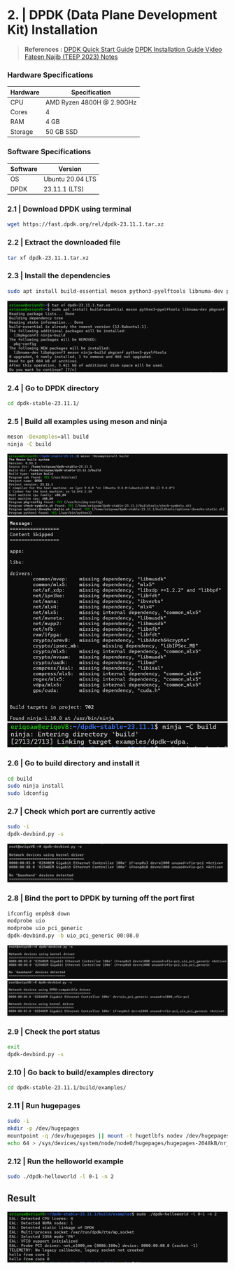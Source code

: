 # 2. | DPDK (Data Plane Development Kit) Installation

> **References :**
> [DPDK Quick Start Guide](https://core.dpdk.org/doc/quick-start)
> [DPDK Installation Guide Video](https://www.youtube.com/watch?v=0yDdMWQPCOI)
> [Fateen Najib (TEEP 2023) Notes](https://hackmd.io/@kIdpcHY-TN2HXF-K3mKuLQ/BJ2szv_4h)

### Hardware Specifications

| Hardware | Specification             |
| -------- | ------------------------- |
| CPU      | AMD Ryzen 4800H @ 2.90GHz |
| Cores    | 4                         |
| RAM      | 4 GB                      |
| Storage  | 50 GB SSD                 |

### Software Specifications

| Software | Version          |
| -------- | ---------------- |
| OS       | Ubuntu 20.04 LTS |
| DPDK     | 23.11.1 (LTS)    |

### 2.1 | Download DPDK using terminal

```bash
wget https://fast.dpdk.org/rel/dpdk-23.11.1.tar.xz
```

### 2.2 | Extract the downloaded file

```bash
tar xf dpdk-23.11.1.tar.xz
```

### 2.3 | Install the dependencies

```bash
sudo apt install build-essential meson python3-pyelftools libnuma-dev pkgconf
```

![install the dependencies](../assets/dpdk_installation/Screenshot%202024-07-03%20140513.png)

### 2.4 | Go to DPDK directory

```bash
cd dpdk-stable-23.11.1/
```

### 2.5 | Build all examples using meson and ninja

```bash
meson -Dexamples=all build
ninja -C build
```

![install the dependencies](../assets/dpdk_installation/Screenshot%202024-07-03%20140407.png)
![install the dependencies](../assets/dpdk_installation/Screenshot%202024-07-03%20140257.png)
![install the dependencies](../assets/dpdk_installation/Screenshot%202024-07-03%20140224.png)

### 2.6 | Go to build directory and install it

```bash
cd build
sudo ninja install
sudo ldconfig
```

### 2.7 | Check which port are currently active

```bash
sudo -i
dpdk-devbind.py -s
```

![install the dependencies](../assets/dpdk_installation/Screenshot%202024-07-03%20140141.png)

### 2.8 | Bind the port to DPDK by turning off the port first

```bash
ifconfig enp0s8 down
modprobe uio
modprobe uio_pci_generic
dpdk-devbind.py -b uio_pci_generic 00:08.0
```

![install the dependencies](../assets/dpdk_installation/Screenshot%202024-07-03%20140115.png)
![install the dependencies](../assets/dpdk_installation/Screenshot%202024-07-03%20140054.png)

### 2.9 | Check the port status

```bash
exit
dpdk-devbind.py -s
```

### 2.10 | Go back to build/examples directory

```bash
cd dpdk-stable-23.11.1/build/examples/
```

### 2.11 | Run hugepages

```bash
sudo -i
mkdir -p /dev/hugepages
mountpoint -q /dev/hugepages || mount -t hugetlbfs nodev /dev/hugepages
echo 64 > /sys/devices/system/node/node0/hugepages/hugepages-2048kB/nr_hugepages
```

### 2.12 | Run the helloworld example

```bash
sudo ./dpdk-helloworld -l 0-1 -n 2
```

## Result

![install the dependencies](../assets/dpdk_installation/Screenshot%202024-07-03%20140020.png)
